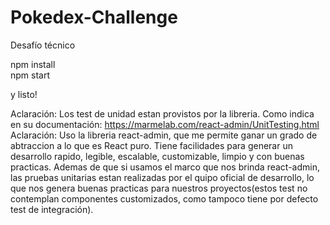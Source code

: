 # Pokedex-Challenge
Desafío técnico

npm install  
npm start

y listo!


Aclaración: Los test de unidad estan provistos por la libreria. Como indica en su documentación: https://marmelab.com/react-admin/UnitTesting.html   
Aclaración: Uso la libreria react-admin, que me permite ganar un grado de abtraccion a lo que es React puro. Tiene facilidades para generar un desarrollo rapido, legible, escalable, customizable, limpio y con buenas practicas. Ademas de que si usamos el marco que nos brinda react-admin, las pruebas unitarias estan realizadas por el quipo oficial de desarrollo, lo que nos genera buenas practicas para nuestros proyectos(estos test no contemplan componentes customizados, como tampoco tiene por defecto test de integración).

